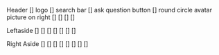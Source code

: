 Header
[] logo
[] search bar
[] ask question button
[] round circle avatar picture on right
[]
[]
[]
[]

Leftaside
[] 
[]
[]
[]
[]
[]
[]

Right Aside
[]
[]
[]
[]
[]
[]
[]
[]


